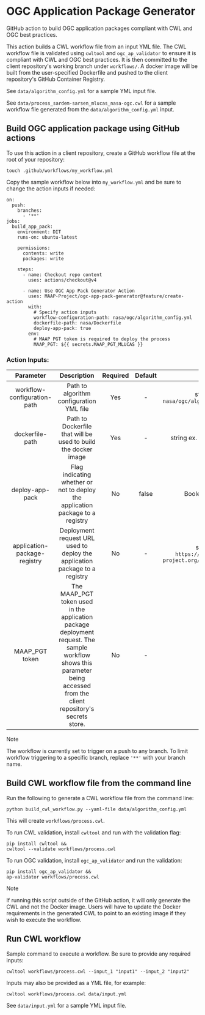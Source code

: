 # OGC Application Package Generator
GitHub action to build OGC application packages compliant with CWL and OGC best practices.

This action builds a CWL workflow file from an input YML file. The CWL workflow file is validated using `cwltool` and `ogc_ap_validator` to ensure it is compliant with CWL and OGC best practices. It is then committed to the client repository's working branch under `workflows/`. A docker image will be built from the user-specified Dockerfile and pushed to the client repository's GitHub Container Registry.

See `data/algorithm_config.yml` for a sample YML input file.

See `data/process_sardem-sarsen_mlucas_nasa-ogc.cwl` for a sample workflow file generated from the `data/algorithm_config.yml` input.

## Build OGC application package using GitHub actions

To use this action in a client repository, create a GitHub workflow file at the root of your repository:

`touch .github/workflows/my_workflow.yml`

Copy the sample workflow below into `my_workflow.yml` and be sure to change the action inputs if needed:

```
on:
  push:
    branches:
      - '**'
jobs:
  build_app_pack:
    environment: DIT
    runs-on: ubuntu-latest

    permissions:
      contents: write
      packages: write

    steps:
      - name: Checkout repo content
        uses: actions/checkout@v4

      - name: Use OGC App Pack Generator Action
        uses: MAAP-Project/ogc-app-pack-generator@feature/create-action
        with:
          # Specify action inputs
          workflow-configuration-path: nasa/ogc/algorithm_config.yml
          dockerfile-path: nasa/Dockerfile
          deploy-app-pack: true
        env:
          # MAAP PGT token is required to deploy the process
          MAAP_PGT: ${{ secrets.MAAP_PGT_MLUCAS }}
```

### Action Inputs:

| Parameter        | Description           | Required | Default | Type  |
|:-------------:|:---------------------:|:-----:|:-----:|:-----:|
| workflow-configuration-path      | Path to algorithm configuration YML file | Yes | - | string ex. `nasa/ogc/algorithm_config.yml` |
| dockerfile-path | Path to Dockerfile that will be used to build the docker image | Yes | - | string ex. `nasa/Dockerfile`
| deploy-app-pack | Flag indicating whether or not to deploy the application package to a registry | No | false | Boolean ex. `true`|
| application-package-registry | Deployment request URL used to deploy the application package to a registry | No | - | string ex `https://api.dit.maap-project.org/api/ogc/processes`|
| MAAP_PGT token | The MAAP_PGT token used in the application package deployment request. The sample workflow shows this parameter being accessed from the client repository's secrets store. | No | - | string

> [!NOTE]
> The workflow is currently set to trigger on a push to any branch. To limit workflow triggering to a specific branch, replace `'**'` with your branch name.

## Build CWL workflow file from the command line
Run the following to generate a CWL workflow file from the command line:

`python build_cwl_workflow.py --yaml-file data/algorithm_config.yml`

This will create `workflows/process.cwl`.

To run CWL validation, install `cwltool` and run with the validation flag:
```
pip install cwltool &&
cwltool --validate workflows/process.cwl
```

To run OGC validation, install `ogc_ap_validator` and run the validation:
```
pip install ogc_ap_validator &&
ap-validator workflows/process.cwl
```

> [!NOTE]
> If running this script outside of the GitHub action, it will only generate the CWL and not the Docker image. Users will have to update the Docker requirements in the generated CWL to point to an existing image if they wish to execute the workflow.

## Run CWL workflow
Sample command to execute a workflow. Be sure to provide any required inputs:

`cwltool workflows/process.cwl --input_1 "input1" --input_2 "input2"`

Inputs may also be provided as a YML file, for example:

`cwltool workflows/process.cwl data/input.yml`

See `data/input.yml` for a sample YML input file.

